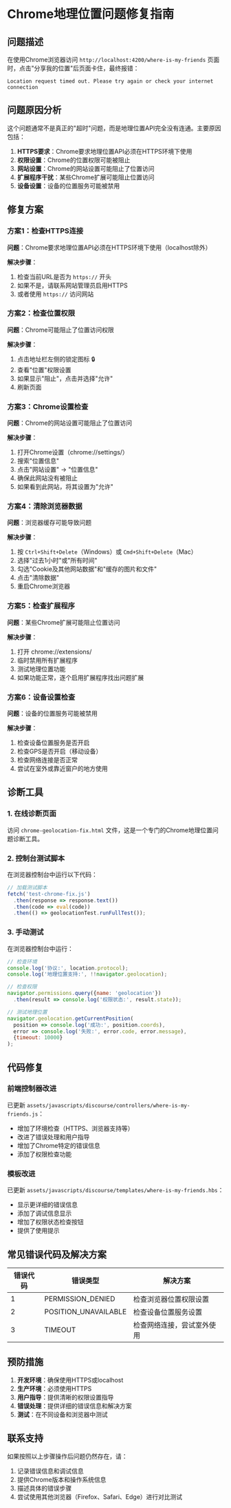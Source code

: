 # Chrome地理位置问题修复指南

## 问题描述

在使用Chrome浏览器访问 `http://localhost:4200/where-is-my-friends` 页面时，点击"分享我的位置"后页面卡住，最终报错：

```
Location request timed out. Please try again or check your internet connection
```

## 问题原因分析

这个问题通常不是真正的"超时"问题，而是地理位置API完全没有连通。主要原因包括：

1. **HTTPS要求**：Chrome要求地理位置API必须在HTTPS环境下使用
2. **权限设置**：Chrome的位置权限可能被阻止
3. **网站设置**：Chrome的网站设置可能阻止了位置访问
4. **扩展程序干扰**：某些Chrome扩展可能阻止位置访问
5. **设备设置**：设备的位置服务可能被禁用

## 修复方案

### 方案1：检查HTTPS连接

**问题**：Chrome要求地理位置API必须在HTTPS环境下使用（localhost除外）

**解决步骤**：
1. 检查当前URL是否为 `https://` 开头
2. 如果不是，请联系网站管理员启用HTTPS
3. 或者使用 `https://` 访问网站

### 方案2：检查位置权限

**问题**：Chrome可能阻止了位置访问权限

**解决步骤**：
1. 点击地址栏左侧的锁定图标 🔒
2. 查看"位置"权限设置
3. 如果显示"阻止"，点击并选择"允许"
4. 刷新页面

### 方案3：Chrome设置检查

**问题**：Chrome的网站设置可能阻止了位置访问

**解决步骤**：
1. 打开Chrome设置（chrome://settings/）
2. 搜索"位置信息"
3. 点击"网站设置" → "位置信息"
4. 确保此网站没有被阻止
5. 如果看到此网站，将其设置为"允许"

### 方案4：清除浏览器数据

**问题**：浏览器缓存可能导致问题

**解决步骤**：
1. 按 `Ctrl+Shift+Delete`（Windows）或 `Cmd+Shift+Delete`（Mac）
2. 选择"过去1小时"或"所有时间"
3. 勾选"Cookie及其他网站数据"和"缓存的图片和文件"
4. 点击"清除数据"
5. 重启Chrome浏览器

### 方案5：检查扩展程序

**问题**：某些Chrome扩展可能阻止位置访问

**解决步骤**：
1. 打开 chrome://extensions/
2. 临时禁用所有扩展程序
3. 测试地理位置功能
4. 如果功能正常，逐个启用扩展程序找出问题扩展

### 方案6：设备设置检查

**问题**：设备的位置服务可能被禁用

**解决步骤**：
1. 检查设备位置服务是否开启
2. 检查GPS是否开启（移动设备）
3. 检查网络连接是否正常
4. 尝试在室外或靠近窗户的地方使用

## 诊断工具

### 1. 在线诊断页面

访问 `chrome-geolocation-fix.html` 文件，这是一个专门的Chrome地理位置问题诊断工具。

### 2. 控制台测试脚本

在浏览器控制台中运行以下代码：

```javascript
// 加载测试脚本
fetch('test-chrome-fix.js')
  .then(response => response.text())
  .then(code => eval(code))
  .then(() => geolocationTest.runFullTest());
```

### 3. 手动测试

在浏览器控制台中运行：

```javascript
// 检查环境
console.log('协议:', location.protocol);
console.log('地理位置支持:', !!navigator.geolocation);

// 检查权限
navigator.permissions.query({name: 'geolocation'})
  .then(result => console.log('权限状态:', result.state));

// 测试地理位置
navigator.geolocation.getCurrentPosition(
  position => console.log('成功:', position.coords),
  error => console.log('失败:', error.code, error.message),
  {timeout: 10000}
);
```

## 代码修复

### 前端控制器改进

已更新 `assets/javascripts/discourse/controllers/where-is-my-friends.js`：

- 增加了环境检查（HTTPS、浏览器支持等）
- 改进了错误处理和用户指导
- 增加了Chrome特定的错误信息
- 添加了权限检查功能

### 模板改进

已更新 `assets/javascripts/discourse/templates/where-is-my-friends.hbs`：

- 显示更详细的错误信息
- 添加了调试信息显示
- 增加了权限状态检查按钮
- 提供了使用提示

## 常见错误代码及解决方案

| 错误代码 | 错误类型 | 解决方案 |
|---------|---------|---------|
| 1 | PERMISSION_DENIED | 检查浏览器位置权限设置 |
| 2 | POSITION_UNAVAILABLE | 检查设备位置服务设置 |
| 3 | TIMEOUT | 检查网络连接，尝试室外使用 |

## 预防措施

1. **开发环境**：确保使用HTTPS或localhost
2. **生产环境**：必须使用HTTPS
3. **用户指导**：提供清晰的权限设置指导
4. **错误处理**：提供详细的错误信息和解决方案
5. **测试**：在不同设备和浏览器中测试

## 联系支持

如果按照以上步骤操作后问题仍然存在，请：

1. 记录错误信息和调试信息
2. 提供Chrome版本和操作系统信息
3. 描述具体的错误步骤
4. 尝试使用其他浏览器（Firefox、Safari、Edge）进行对比测试 